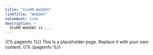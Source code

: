 ```yaml
---
title: "StoRM WebDAV"
linkTitle: "WebDAV"
noComment: true
description: >
  StoRM WebDAV is ...
---
```


{{% pageinfo %}}
This is a placeholder page. Replace it with your own content.
{{% /pageinfo %}}
